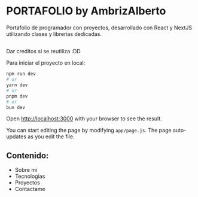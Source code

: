 # PORTAFOLIO by AmbrizAlberto
Portafolio de programador con proyectos, desarrollado con React y NextJS utilizando clases y librerias dedicadas.
##
Dar creditos si se reutiliza :DD

Para iniciar el proyecto en local:
```bash
npm run dev
# or
yarn dev
# or
pnpm dev
# or
bun dev
```

Open [http://localhost:3000](http://localhost:3000) with your browser to see the result.

You can start editing the page by modifying `app/page.js`. The page auto-updates as you edit the file.

## Contenido:
 
- Sobre mi
- Tecnologias
- Proyectos
- Contactame
